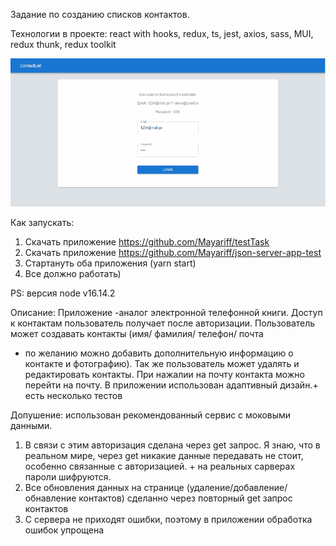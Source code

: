 Задание по созданию списков контактов.

Технологии в проекте:
react with hooks, redux, ts, jest, axios, sass, MUI, redux thunk, redux toolkit

![hall](https://github.com/Mayariff/testTask/blob/master/src/gif/demo.gif)

Как запускать:

1. Скачать приложение https://github.com/Mayariff/testTask
2. Скачать приложение https://github.com/Mayariff/json-server-app-test 
3. Стартануть оба приложения (yarn start)
4. Все должно работать) 

PS: версия  node v16.14.2

Описание:
Приложение -аналог электронной телефонной книги.
Доступ к контактам пользователь получает после авторизации.
Пользователь может создавать контакты (имя/ фамилия/ телефон/ почта
+ по желанию можно добавить дополнительную информацию о контакте и фотографию).
  Так же пользователь может удалять и редактировать контакты.
  При нажалии на почту контакта можно перейти на почту.
  В приложении использован адаптивный дизайн.+ есть несколько тестов

Допушение:
использован рекомендованный сервис с моковыми данными.
1) В связи с этим авторизация сделана через get запрос.
   Я знаю, что в реальном мире, через get никакие данные передавать не стоит,
   особенно связанные с авторизацией. + на реальных сарверах  пароли шифруются.
2) Все обновления данных на странице (удаление/добавление/обнавление контактов)
   сделанно через повторный get запрос  контактов
3) С сервера не приходят ошибки, поэтому в приложении обработка ошибок упрощена